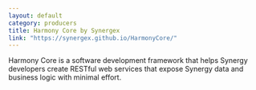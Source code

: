 ```yaml
---
layout: default
category: producers
title: Harmony Core by Synergex
link: "https://synergex.github.io/HarmonyCore/"
---
```

Harmony Core is a software development framework that helps Synergy developers create RESTful web services that expose Synergy data and business logic with minimal effort.
